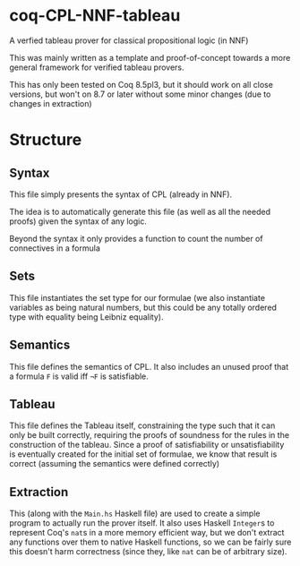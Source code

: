 # coq-CPL-NNF-tableau
A verfied tableau prover for classical propositional logic (in NNF)

This was mainly written as a template and proof-of-concept towards
a more general framework for verified tableau provers.

This has only been tested on Coq 8.5pl3, but it should work on all
close versions, but won't on 8.7 or later without some minor changes
(due to changes in extraction)

# Structure

## Syntax

This file simply presents the syntax of CPL (already in NNF).

The idea is to automatically generate this file (as well as all the needed proofs)
given the syntax of any logic.

Beyond the syntax it only provides a function to count the number of connectives
in a formula

## Sets

This file instantiates the set type for our formulae (we also instantiate variables
as being natural numbers, but this could be any totally ordered type with equality
being Leibniz equality).

## Semantics

This file defines the semantics of CPL. It also includes an unused proof
that a formula `F` is valid iff `¬F` is satisfiable.

## Tableau

This file defines the Tableau itself, constraining the type such that it can only
be built correctly, requiring the proofs of soundness for the rules in the
construction of the tableau. Since a proof of satisfiability or unsatisfiability
is eventually created for the initial set of formulae, we know that result is
correct (assuming the semantics were defined correctly)

## Extraction

This (along with the `Main.hs` Haskell file) are used to create a simple program
to actually run the prover itself. It also uses Haskell `Integer`s to represent
Coq's `nat`s in a more memory efficient way, but we don't extract any functions
over them to native Haskell functions, so we can be fairly sure this doesn't harm
correctness (since they, like `nat` can be of arbitrary size). 
